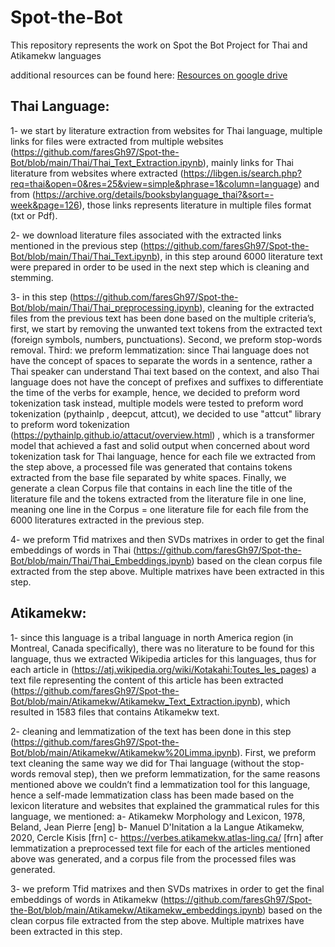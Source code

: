 # Spot-the-Bot
This repository represents the work on Spot the Bot Project for Thai and Atikamekw languages

additional resources can be found here: [Resources on google drive](https://drive.google.com/drive/folders/1UlUlQJD7eCQFL42PyB8tkrx2mkOGm2WQ?usp=sharing)



## Thai Language:

1- we start by literature extraction from websites for Thai language, multiple links for files were extracted from multiple websites (https://github.com/faresGh97/Spot-the-Bot/blob/main/Thai/Thai_Text_Extraction.ipynb), mainly links for Thai literature from websites where extracted (https://libgen.is/search.php?req=thai&open=0&res=25&view=simple&phrase=1&column=language) and from (https://archive.org/details/booksbylanguage_thai?&sort=-week&page=126), those links represents literature in multiple files format (txt or Pdf).

2- we download literature files associated with the extracted links mentioned in the previous step (https://github.com/faresGh97/Spot-the-Bot/blob/main/Thai/Thai_Text.ipynb), in this step around 6000 literature text were prepared in order to be used in the next step which is cleaning and stemming.

3- in this step (https://github.com/faresGh97/Spot-the-Bot/blob/main/Thai/Thai_preprocessing.ipynb), cleaning for the extracted files from the previous text has been done based on the multiple criteria’s, first, we start by removing the unwanted text tokens from the extracted text (foreign symbols, numbers, punctuations). Second, we preform stop-words removal. Third: we preform lemmatization: since Thai language does not have the concept of spaces to separate the words in a sentence, rather a Thai speaker can understand Thai text based on the context, and also Thai language does not have the concept of prefixes and suffixes to differentiate the time of the verbs for example, hence, we decided to preform word tokenization task instead, multiple models were tested to preform word tokenization (pythainlp , deepcut, attcut), we decided to use "attcut" library to preform word tokenization (https://pythainlp.github.io/attacut/overview.html) , which is a transformer model that achieved a fast and solid output when concerned about word tokenization task for Thai language, hence for each file we extracted from the step above, a processed file was generated that contains tokens extracted from the base file separated by white spaces. Finally, we generate a clean Corpus file that contains in each line the title of the literature file and the tokens extracted from the literature file in one line, meaning one line in the Corpus = one literature file for each file from the 6000 literatures extracted in the previous step.

4- we preform Tfid matrixes and then SVDs matrixes in order to get the final embeddings of words in Thai (https://github.com/faresGh97/Spot-the-Bot/blob/main/Thai/Thai_Embeddings.ipynb) based on the clean corpus file extracted from the step above. Multiple matrixes have been extracted in this step.



## Atikamekw:

1- since this language is a tribal language in north America region (in Montreal, Canada specifically), there was no literature to be found for this language, thus we extracted Wikipedia articles for this languages, thus for each article in (https://atj.wikipedia.org/wiki/Kotakahi:Toutes_les_pages) a text file representing the content of this article has been extracted (https://github.com/faresGh97/Spot-the-Bot/blob/main/Atikamekw/Atikamekw_Text_Extraction.ipynb), which resulted in 1583 files that contains Atikamekw text.

2- cleaning and lemmatization of the text has been done in this step (https://github.com/faresGh97/Spot-the-Bot/blob/main/Atikamekw/Atikamekw%20Limma.ipynb). First, we preform text cleaning the same way we did for Thai language (without the stop-words removal step), then we preform lemmatization, for the same reasons mentioned above we couldn’t find a lemmatization tool for this language, hence a self-made lemmatization class has been made based on the lexicon literature and websites that explained the grammatical rules for this language, we mentioned:
        a- Atikamekw Morphology and Lexicon, 1978, Beland, Jean Pierre [eng]
        b- Manuel D'Initation a la Langue Atikamekw, 2020, Cercle Kisis [frn]
        c- https://verbes.atikamekw.atlas-ling.ca/ [frn]
after lemmatization a preprocessed text file for each of the articles mentioned above was generated, and a corpus file from the processed files was generated.

3- we preform Tfid matrixes and then SVDs matrixes in order to get the final embeddings of words in Atikamekw (https://github.com/faresGh97/Spot-the-Bot/blob/main/Atikamekw/Atikamekw_embeddings.ipynb) based on the clean corpus file extracted from the step above. Multiple matrixes have been extracted in this step.
